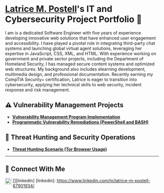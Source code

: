 # <a href="https://www.linkedin.com/in/latrice-m-postell-67901934/">Latrice M. Postell</a>'s IT and Cybersecurity Project Portfolio 🔐

I am is a dedicated Software Engineer with five years of experience developing innovative web solutions that have enhanced user engagement and accessibility. I have played a pivotal role in integrating third-party chat systems and launching global virtual agent solutions, leveraging her expertise in JavaScript, CSS, XML, and HTML. With experience working on government and private sector projects, including the Department of Homeland Security, I has managed secure content systems and optimized web structures. My background also includes elearning development, multimedia design, and professional documentation. Recently earning my CompTIA Security+ certification, Latrice is eager to transition into cybersecurity, applying her technical skills to web security, incident response and risk management.

## ⚠️ Vulnerability Management Projects

- **[Vulnerability Management Program Implementation](#)**
- **[Programmatic Vulnerability Remediations (PowerShell and BASH)](#)**

## 🚨 Threat Hunting and Security Operations

- **[Threat Hunting Scenario (Tor Browser Usage)](#)**

<hr/>

## 🤳 Connect With Me
[<img align="left" alt="___________ | LinkedIn" width="22px" src="https://www.linkedin.com/in/latrice-m-postell-67901934/" />][linkedin]
[linkedin]: https://www.linkedin.com/in/latrice-m-postell-67901934/

<!--
<img width="35" alt="image" src="https://github.com/user-attachments/assets/2f41c7cd-5ea8-4475-b451-a37161b6c3fb"> 
<img width="35" alt="image" src="https://github.com/user-attachments/assets/77649969-9910-4994-8b96-74a116cfb2a8">
-->
